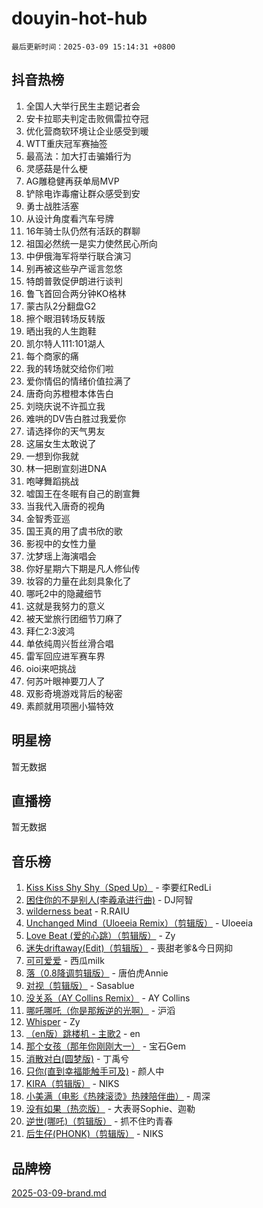 # douyin-hot-hub

`最后更新时间：2025-03-09 15:14:31 +0800`

## 抖音热榜

1. 全国人大举行民生主题记者会
1. 安卡拉耶夫判定击败佩雷拉夺冠
1. 优化营商软环境让企业感受到暖
1. WTT重庆冠军赛抽签
1. 最高法：加大打击骗婚行为
1. 灵感菇是什么梗
1. AG雕稳健再获单局MVP
1. 铲除电诈毒瘤让群众感受到安
1. 勇士战胜活塞
1. 从设计角度看汽车号牌
1. 16年骑士队仍然有活跃的群聊
1. 祖国必然统一是实力使然民心所向
1. 中伊俄海军将举行联合演习
1. 别再被这些孕产谣言忽悠
1. 特朗普敦促伊朗进行谈判
1. 鲁飞首回合两分钟KO格林
1. 蒙古队2分翻盘G2
1. 擦个眼泪转场反转版
1. 晒出我的人生跑鞋
1. 凯尔特人111:101湖人
1. 每个商家的痛
1. 我的转场就交给你们啦
1. 爱你情侣的情绪价值拉满了
1. 唐奇向苏橙橙本体告白
1. 刘晓庆说不许孤立我
1. 难哄的DV告白胜过我爱你
1. 请选择你的天气男友
1. 这届女生太敢说了
1. 一想到你我就
1. 林一把剧宣刻进DNA
1. 咆哮舞蹈挑战
1. 嘘国王在冬眠有自己的剧宣舞
1. 当我代入唐奇的视角
1. 金智秀亚巡
1. 国王真的用了虞书欣的歌
1. 影视中的女性力量
1. 沈梦瑶上海演唱会
1. 你好星期六下期是凡人修仙传
1. 妆容的力量在此刻具象化了
1. 哪吒2中的隐藏细节
1. 这就是我努力的意义
1. 被天堂旅行团细节刀麻了
1. 拜仁2:3波鸿
1. 单依纯周兴哲丝滑合唱
1. 雷军回应进军赛车界
1. oioi来吧挑战
1. 何苏叶眼神要刀人了
1. 双影奇境游戏背后的秘密
1. 素颜就用项圈小猫特效

## 明星榜

暂无数据

## 直播榜

暂无数据

## 音乐榜

1. [Kiss Kiss Shy Shy（Sped Up）](https://sf3-cdn-tos.douyinstatic.com/obj/tos-cn-ve-2774/oYpXDAeGgQK0zfPaji7iKUixpCXFGILeLGmvYA) - 李要红RedLi
1. [困住你的不是别人(李羲承进行曲)](https://sf3-cdn-tos.douyinstatic.com/obj/tos-cn-ve-2774/okWrrVL1iQGZbfHVeCPAe7IaerYfM2jEQi5mNI) - DJ阿智
1. [wilderness beat](https://sf3-cdn-tos.douyinstatic.com/obj/tos-cn-ve-2774/o0oBmODSFCpfFdLRGzAAFC2ah9AIMEQfAOueVE) - R.RAIU
1. [Unchanged Mind（Uloeeia Remix）（剪辑版）](https://sf3-cdn-tos.douyinstatic.com/obj/tos-cn-ve-2774/oIHYu1YfsziJqmggAqBsXOiiI2Y1QB6I61RsMW) - Uloeeia
1. [Love Beat  (爱的心跳）（剪辑版）](https://sf3-cdn-tos.douyinstatic.com/obj/tos-cn-ve-2774/oUlARwvEINIisZ9nCnKMZiYFGfCCYLtDADDBge) - Zy
1. [迷失driftaway(Edit)（剪辑版）](https://sf3-cdn-tos.douyinstatic.com/obj/tos-cn-ve-2774/ogaa1xGNeFO6FCaMgO8PzzAceEI4fBLDMi15H3) - 喪甜老爹&今日网抑
1. [可可爱爱](https://sf3-cdn-tos.douyinstatic.com/obj/tos-cn-ve-2774/0deb1e75aea643b9927ba26aaafa29dd) - 西瓜milk
1. [落（0.8降调剪辑版）](https://sf3-cdn-tos.douyinstatic.com/obj/tos-cn-ve-2774/ociN0WUv3APijBYr6DUmAHmdkZ5MjM6gIF3iA) - 唐伯虎Annie
1. [对视（剪辑版）](https://sf3-cdn-tos.douyinstatic.com/obj/tos-cn-ve-2774/ogKtIhiB0WfAa18F9z3uWODMtZi2ysB1VuAIsQ) - Sasablue
1. [没关系（AY Collins Remix）](https://sf3-cdn-tos.douyinstatic.com/obj/tos-cn-ve-2774/oIBbI5Ghw4zdUCQMJrDEFaAQilZP3EIDSi7MW) - AY Collins
1. [哪吒哪吒（你是那叛逆的光啊）](https://sf3-cdn-tos.douyinstatic.com/obj/tos-cn-ve-2774/oUkQCgCDnBanFehFEFQDxCQntAOIfp9gyZYFVo) - 沪滔
1. [Whisper](https://sf3-cdn-tos.douyinstatic.com/obj/tos-cn-ve-2774/oEeYKDxIDCFuArkftgkGqCnG7xZtRC2rEMKBQi) - Zy
1. [（en版）跳楼机 - 主歌2](https://sf3-cdn-tos.douyinstatic.com/obj/tos-cn-ve-2774/oklN6GvgQ2L8DpPeaAGf1gPeyKzjXFwHIwoCZv) - en
1. [那个女孩（那年你刚刚大一）](https://sf3-cdn-tos.douyinstatic.com/obj/tos-cn-ve-2774/o4IZw7TlivwiBBBMA2rIgWrGNIrjFroh6bPqQ) - 宝石Gem
1. [消散对白(圆梦版)](https://sf5-hl-cdn-tos.douyinstatic.com/obj/tos-cn-ve-2774/og4jB5I5IizzoZVAAAzWgBMAsMDWoArfwBOiFs) - 丁禹兮
1. [只你(直到幸福能触手可及)](https://sf3-cdn-tos.douyinstatic.com/obj/tos-cn-ve-2774/o0lBkRDzFTeaVSUz3ZZSCBVtZ5DIMQGfgmEAuE) - 颜人中
1. [KIRA（剪辑版）](https://sf3-cdn-tos.douyinstatic.com/obj/tos-cn-ve-2774/o0Bq3TvdHqOfzihWrHyABMociuMA3Inwsbx9Wi) - NIKS
1. [小美满（电影《热辣滚烫》热辣陪伴曲）](https://sf3-cdn-tos.douyinstatic.com/obj/tos-cn-ve-2774/o0GAn2lSgfZIDUgtevCGDQYnFg4CwnrBaxbTZL) - 周深
1. [没有如果（热恋版）](https://sf3-cdn-tos.douyinstatic.com/obj/tos-cn-ve-2774/o4iETqbxIThtCXlBeV0DfAhZsbCFGhagYupnMx) - 大表哥Sophie、迦勒
1. [逆世(哪吒)（剪辑版）](https://sf3-cdn-tos.douyinstatic.com/obj/tos-cn-ve-2774/oMIEZAfEogrLnzfDWMBiZKCWuXIUFLtRDsOFWs) - 抓不住旳青春
1. [后生仔(PHONK)（剪辑版）](https://sf3-cdn-tos.douyinstatic.com/obj/tos-cn-ve-2774/o0TzmfumdQAJ1aGG9F5LfTXIYeGcqYKRPAeFdJ) - NIKS

## 品牌榜

[2025-03-09-brand.md](2025-03-09-brand.md)
